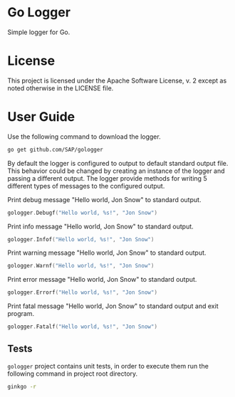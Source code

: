 # Go Logger

Simple logger for Go.

# License
This project is licensed under the Apache Software License, v. 2 except as noted otherwise in the LICENSE file.

# User Guide

Use the following command to download the logger.

```bash
go get github.com/SAP/gologger
```

By default the logger is configured to output to default standard output file. This behavior could be changed by
creating an instance of the logger and passing a different output. The logger provide methods for writing 5 different types of messages to the configured output.

Print debug message "Hello world, Jon Snow" to standard output.
```go
gologger.Debugf("Hello world, %s!", "Jon Snow")
```

Print info message "Hello world, Jon Snow" to standard output.
```go
gologger.Infof("Hello world, %s!", "Jon Snow")
```

Print warning message "Hello world, Jon Snow" to standard output.
```go
gologger.Warnf("Hello world, %s!", "Jon Snow")
```

Print error message "Hello world, Jon Snow" to standard output.
```go
gologger.Errorf("Hello world, %s!", "Jon Snow")
```

Print fatal message "Hello world, Jon Snow" to standard output and exit program.
```go
gologger.Fatalf("Hello world, %s!", "Jon Snow")
```

## Tests

`gologger` project contains unit tests, in order to execute them run the following command in project root directory.

``` bash
ginkgo -r
```
